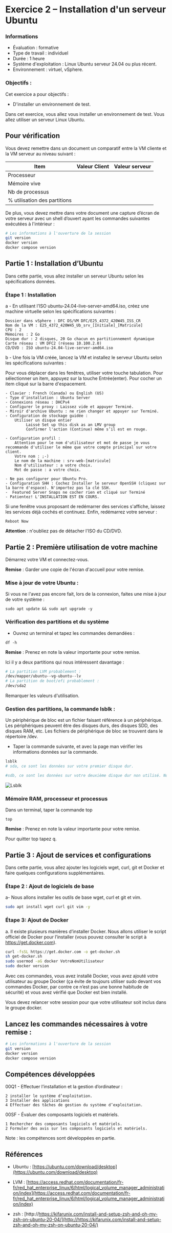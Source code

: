 # Exercice 2 – Installation d'un serveur Ubuntu

### Informations
- Évaluation : formative
- Type de travail : individuel
- Durée : 1 heure
- Système d'exploitation : Linux Ubuntu serveur 24.04 ou plus récent.
- Environnement : virtuel, vSphere.

### Objectifs :

Cet exercice a pour objectifs :  

- D'installer un environnement de test. 

Dans cet exercice, vous allez vous installer un environnement de test. Vous allez utiliser un serveur Linux Ubuntu.

## Pour vérification

Vous devez remettre dans un document un comparatif entre la VM cliente et la VM serveur au niveau suivant :  

| Item |    Valeur Client   | Valeur serveur|
| ---- |    -------------   | ---------------|
|Processeur |||
|Mémoire vive |||
|Nb de processus |||
|% utilisation des partitions|||

De plus, vous devez mettre dans votre document une capture d’écran de votre serveur avec un shell d’ouvert ayant les commandes suivantes exécutées à l'intérieur :

```bash
# Les informations à l'ouverture de la session 
git version
docker version
docker compose version
```

## Partie 1 : Installation d’Ubuntu 
Dans cette partie, vous allez installer un serveur Ubuntu selon les spécifications données.

### Étape 1 : Installation

a - En utilisant l’ISO ubuntu-24.04-live-server-amd64.iso, créez une machine virtuelle selon les spécifications suivantes :

    Dossier dans vSphere : DFC DS/VM DFC/E25_4372_420W45_ISS_CR  
    Nom de la VM : E25_4372_420W45_Ub_srv_[Initiale]_[Matricule]
    CPU : 2
    Mémoires : 2 Go
    Disque dur : 2 disques, 20 Go chacun en partitionnement dynamique 
    Carte réseau : VM DFC2 (réseau 10.100.2.0)
    CD/DVD : ISO ubuntu-24.04-live-server-amd64.iso
    

b -	Une fois la VM créée, lancez la VM et installez le serveur Ubuntu selon les spécifications suivantes :
    
Pour vous déplacer dans les fenêtres, utiliser votre touche tabulation. Pour sélectionner un item, appuyez sur la touche Entrée(enter). Pour cocher un item cliqué sur la barre d'espacement.

    - Clavier : French (Canada) ou English (US)
    - Type d’installation : Ubuntu Server
    - Connexions réseau : DHCPv4
    - Configurer le proxy : Laissez vide et appuyer Terminé.
    - Miroir d'archive Ubuntu : ne rien changer et appuyer sur Terminé.
    - Configuration de stockage guidée :
        Utiliser un disque entier
             Laissé Set up this disk as an LMV group
             Confirmer l'action (Continue) même s’il est en rouge.

	- Configuration profil :
        Attention pour le nom d'utilisateur et mot de passe je vous recommande d'utiliser le même que votre compte principal sur votre client.
        Votre nom : ;-)
        Le nom de la machine : srv-web-[matricule]
        Nom d'utilisateur : a votre choix.
        Mot de passe : a votre choix.

	- Ne pas configurer pour Ubuntu Pro.	
	- Configuration SHH : Cochez Installer le serveur OpenSSH (cliquez sur la barre d'espace). N'importez pas la clé SSH.  
	-  Featured Server Snaps ne cocher rien et cliqué sur Terminé
	- Patientez! L'INSTALLATION EST EN COURS.
 
 
Si une fenêtre vous proposant de redémarrer des services s'affiche, laissez les services déjà cochés et continuez. Enfin, redémarrez votre serveur&nbsp;:

```
Reboot Now
```

**Attention** : n'oubliez pas de détacher l'ISO du CD/DVD.  

## Partie 2 : Première utilisation de votre machine

Démarrez votre VM et connectez-vous.

**Remise** : Garder une copie de l'écran d'accueil pour votre remise.

### Mise à jour de votre Ubuntu :

Si vous ne l'avez pas encore fait, lors de la connexion, faites une mise à jour de votre système : 

```
sudo apt update && sudo apt upgrade -y
```

### Vérification des partitions et du système

- Ouvrez un terminal et tapez les commandes demandées :

```
df -h
```

**Remise** : Prenez en note la valeur importante pour votre remise.

Ici il y a deux partitions qui nous intéressent davantage :

```bash
# La partition LVM probablement : 
/dev/mapper/ubuntu--vg-ubuntu--lv
# La partition de boot/efi probablement :
/dev/sda2
```

Remarquer les valeurs d'utilisation.


### Gestion des partitions, la commande lsblk :

Un périphérique de bloc est un fichier faisant référence à un périphérique. Les périphériques peuvent être des disques durs, des disques SDD, des disques RAM, etc. Les fichiers de périphérique de bloc se trouvent dans le répertoire /dev.

-  Taper la commande suivante, et avec la page man vérifier les informations données sur la commande.

```bash
lsblk
# sda, ce sont les données sur votre premier disque dur.

#sdb, ce sont les données sur votre deuxième disque dur non utilisé. Nous allons le configurer dans un autre exercice.
```

![Lsblk](../images/lsblk.jpg)



### Mémoire RAM, processeur et processus

Dans un terminal, taper la commande top

```
top 
```

**Remise** : Prenez en note la valeur importante pour votre remise.

Pour quitter top tapez q.

## Partie 3 : Ajout de services et configurations

Dans cette partie, vous allez ajouter les logiciels wget, curl, git et Docker et faire quelques configurations supplémentaires.


### Étape 2 : Ajout de logiciels de base

a- Nous allons installer les outils de base wget, curl et git et vim.

```bash
sudo apt install wget curl git vim -y
```

### Étape 3: Ajout de Docker
a.	Il existe plusieurs manières d’installer Docker. Nous allons utiliser le script officiel de Docker pour l’installer (vous pouvez consulter le script à https://get.docker.com).

```bash
curl -fsSL https://get.docker.com -o get-docker.sh
sh get-docker.sh
sudo usermod -aG docker VotreNomUtilisateur
sudo docker version 
```

Avec ces commandes, vous avez installé Docker, vous avez ajouté votre utilisateur au groupe Docker (ça évite de toujours utiliser sudo devant vos commandes Docker, par contre ce n’est pas une bonne habitude de sécurité) et vous avez vérifié que Docker est bien installé.

Vous devez relancer votre session  pour que votre utilisateur soit inclus dans le groupe docker.

## Lancez les commandes nécessaires à votre remise :

```bash
# Les informations à l'ouverture de la session 
git version
docker version
docker compose version
```

## Compétences développées


00Q1 - Effectuer l’installation et la gestion d’ordinateur :

    2 installer le système d’exploitation.
    3 Installer des applications
    4 Effectuer des tâches de gestion du système d’exploitation.

00SF - Évaluer des composants logiciels et matériels.

    1 Rechercher des composants logiciels et matériels.
    2 Formuler des avis sur les composants logiciels et matériels.

Note : les compétences sont développées en partie.

## Références
- Ubuntu : [https://ubuntu.com/download/desktop](https://ubuntu.com/download/desktop)

- LVM : [https://access.redhat.com/documentation/fr-fr/red_hat_enterprise_linux/6/html/logical_volume_manager_administration/index](https://access.redhat.com/documentation/fr-fr/red_hat_enterprise_linux/6/html/logical_volume_manager_administration/index)

- zsh : [http://https://kifarunix.com/install-and-setup-zsh-and-oh-my-zsh-on-ubuntu-20-04/](http://https://kifarunix.com/install-and-setup-zsh-and-oh-my-zsh-on-ubuntu-20-04/) 
